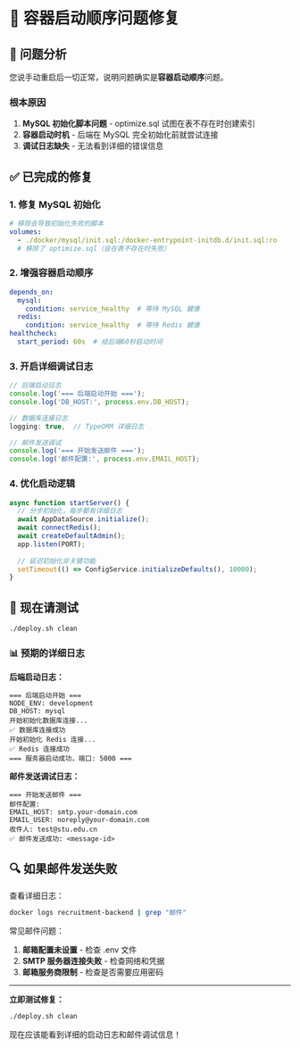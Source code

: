 # 🔧 容器启动顺序问题修复

## 🚨 问题分析

您说手动重启后一切正常，说明问题确实是**容器启动顺序**问题。

### 根本原因
1. **MySQL 初始化脚本问题** - optimize.sql 试图在表不存在时创建索引
2. **容器启动时机** - 后端在 MySQL 完全初始化前就尝试连接
3. **调试日志缺失** - 无法看到详细的错误信息

## ✅ 已完成的修复

### 1. 修复 MySQL 初始化
```yaml
# 移除会导致初始化失败的脚本
volumes:
  - ./docker/mysql/init.sql:/docker-entrypoint-initdb.d/init.sql:ro
  # 移除了 optimize.sql（会在表不存在时失败）
```

### 2. 增强容器启动顺序
```yaml
depends_on:
  mysql:
    condition: service_healthy  # 等待 MySQL 健康
  redis:
    condition: service_healthy  # 等待 Redis 健康
healthcheck:
  start_period: 60s  # 给后端60秒启动时间
```

### 3. 开启详细调试日志
```typescript
// 后端启动日志
console.log('=== 后端启动开始 ===');
console.log('DB_HOST:', process.env.DB_HOST);

// 数据库连接日志
logging: true,  // TypeORM 详细日志

// 邮件发送调试
console.log('=== 开始发送邮件 ===');
console.log('邮件配置:', process.env.EMAIL_HOST);
```

### 4. 优化启动逻辑
```typescript
async function startServer() {
  // 分步初始化，每步都有详细日志
  await AppDataSource.initialize();
  await connectRedis();
  await createDefaultAdmin();
  app.listen(PORT);
  
  // 延迟初始化非关键功能
  setTimeout(() => ConfigService.initializeDefaults(), 10000);
}
```

## 🚀 现在请测试

```bash
./deploy.sh clean
```

### 📊 预期的详细日志

**后端启动日志：**
```
=== 后端启动开始 ===
NODE_ENV: development
DB_HOST: mysql
开始初始化数据库连接...
✅ 数据库连接成功
开始初始化 Redis 连接...
✅ Redis 连接成功
=== 服务器启动成功，端口: 5000 ===
```

**邮件发送调试日志：**
```
=== 开始发送邮件 ===
邮件配置:
EMAIL_HOST: smtp.your-domain.com
EMAIL_USER: noreply@your-domain.com
收件人: test@stu.edu.cn
✅ 邮件发送成功: <message-id>
```

## 🔍 如果邮件发送失败

查看详细日志：
```bash
docker logs recruitment-backend | grep "邮件"
```

常见邮件问题：
1. **邮箱配置未设置** - 检查 .env 文件
2. **SMTP 服务器连接失败** - 检查网络和凭据
3. **邮箱服务商限制** - 检查是否需要应用密码

---

**立即测试修复：**
```bash
./deploy.sh clean
```

现在应该能看到详细的启动日志和邮件调试信息！